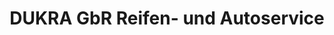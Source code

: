 ---
title: "DUKRA GbR Reifen- und Autoservice"
url: /halle-saale/dukra-gbr-reifen-und-autoservice/
shop: Autowerkstatt
---